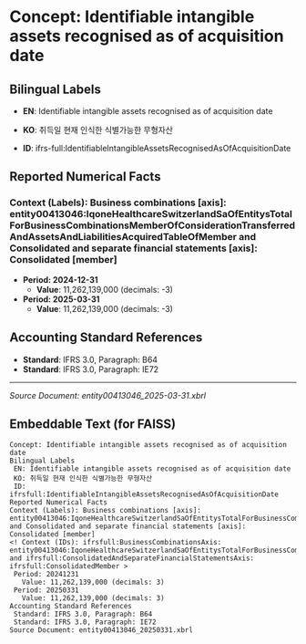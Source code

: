 # Concept: Identifiable intangible assets recognised as of acquisition date

## Bilingual Labels
- **EN**: Identifiable intangible assets recognised as of acquisition date
- **KO**: 취득일 현재 인식한 식별가능한 무형자산

- **ID**: ifrs-full:IdentifiableIntangibleAssetsRecognisedAsOfAcquisitionDate

## Reported Numerical Facts

### **Context (Labels): Business combinations [axis]: entity00413046:IqoneHealthcareSwitzerlandSaOfEntitysTotalForBusinessCombinationsMemberOfConsiderationTransferredAndAssetsAndLiabilitiesAcquiredTableOfMember and Consolidated and separate financial statements [axis]: Consolidated [member]**
<!-- Context (IDs): ifrs-full:BusinessCombinationsAxis: entity00413046:IqoneHealthcareSwitzerlandSaOfEntitysTotalForBusinessCombinationsMemberOfConsiderationTransferredAndAssetsAndLiabilitiesAcquiredTableOfMember and ifrs-full:ConsolidatedAndSeparateFinancialStatementsAxis: ifrs-full:ConsolidatedMember -->
- **Period: 2024-12-31**
  - **Value**: 11,262,139,000 (decimals: -3)
- **Period: 2025-03-31**
  - **Value**: 11,262,139,000 (decimals: -3)

## Accounting Standard References
- **Standard**: IFRS 3.0, Paragraph: B64
- **Standard**: IFRS 3.0, Paragraph: IE72

---
*Source Document: entity00413046_2025-03-31.xbrl*
## Embeddable Text (for FAISS)
```text
Concept: Identifiable intangible assets recognised as of acquisition date
Bilingual Labels
 EN: Identifiable intangible assets recognised as of acquisition date
 KO: 취득일 현재 인식한 식별가능한 무형자산
 ID: ifrsfull:IdentifiableIntangibleAssetsRecognisedAsOfAcquisitionDate
Reported Numerical Facts
Context (Labels): Business combinations [axis]: entity00413046:IqoneHealthcareSwitzerlandSaOfEntitysTotalForBusinessCombinationsMemberOfConsiderationTransferredAndAssetsAndLiabilitiesAcquiredTableOfMember and Consolidated and separate financial statements [axis]: Consolidated [member]
<! Context (IDs): ifrsfull:BusinessCombinationsAxis: entity00413046:IqoneHealthcareSwitzerlandSaOfEntitysTotalForBusinessCombinationsMemberOfConsiderationTransferredAndAssetsAndLiabilitiesAcquiredTableOfMember and ifrsfull:ConsolidatedAndSeparateFinancialStatementsAxis: ifrsfull:ConsolidatedMember >
 Period: 20241231
   Value: 11,262,139,000 (decimals: 3)
 Period: 20250331
   Value: 11,262,139,000 (decimals: 3)
Accounting Standard References
 Standard: IFRS 3.0, Paragraph: B64
 Standard: IFRS 3.0, Paragraph: IE72
Source Document: entity00413046_20250331.xbrl
```